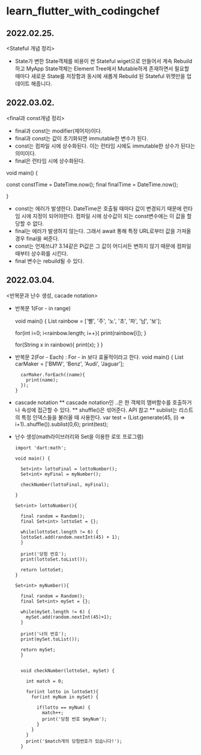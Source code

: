 # learn_flutter_with_codingchef

## 2022.02.25.  
<Stateful 개념 정리> 
* State가 변한 State객체를 비용이 싼 Stateful wiget으로 만들어서 계속 Rebuild하고 MyApp State객체는 Element Tree에서 Mutable하게 존재하면서 필요할 때마다 새로운 State를 저장함과 동시에 새롭게 Rebuild 된 Stateful 위젯만을 업데이트 해줍니다.

## 2022.03.02.
<final과 const개념 정리> 
* final과 const는 modifier(제어자)이다.
* final과 const는 값이 초기화되면 immutable한 변수가 된다.
* const는 컴파일 시에 상수화된다. 이는 런타임 시에도 immutable한 상수가 된다는 의미이다.
* final은 런타임 시에 상수화된다.

void main() {
  
  const constTime = DateTime.now();
  final finalTime = DateTime.now();
  
}
* const는 에러가 발생한다. DateTime은 호출될 때마다 값이 변경되기 때문에 런타임 시에 지정이 되어야한다. 컴파일 시에 상수값이 되는 const변수에는 이 값을 할당할 수 없다.
* final는 에러가 발생하지 않는다. 그래서 await 통해 특정 URL로부터 값을 가져올 경우 final을 써준다.
* const는 언제쓰냐? 3.14같은 Pi값은 그 값이 어디서든 변하지 않기 때문에 컴파일 때부터 상수화를 시킨다.
* final 변수는 rebuild될 수 있다.


## 2022.03.04.
<반복문과 난수 생성, cacade notation> 
* 반복문 1(For - in range)

    void main() {
    List<String> rainbow = ['빨', '주', '노', '초', '파', '남', '보'];

    for(int i=0; i<rainbow.length; i++){
      print(rainbow[i]);
    }

    for(String x in rainbow){
      print(x);
    }
    }

  
                                 
* 반복문 2(For - Each) : For - in 보다 효율적이라고 한다.
      void main() {
        List<String> carMaker = ['BMW', 'Benz', 'Audi', 'Jaguar'];

        carMaker.forEach((name){
          print(name);
        });                             
      }
  
*  cascade notation
   ** cascade notation인 ..은 한 객체의 맴버함수를 호출하거나 속성에 접근할 수 있다.
   ** shuffle()은 섞어준다. API 참고
   ** sublist는 리스트의 특정 인덱스들을 불러올 때 사용한다.
   var test = (List<int>.generate(45, (i) => i+1)..shuffle()).sublist(0,6);
   print(test);
  
* 난수 생성(math라이브러리와 Set을 이용한 로또 프로그램) 
  
      import 'dart:math';

      void main() {

        Set<int> lottoFinal = lottoNumber();
        Set<int> myFinal = myNumber();

        checkNumber(lottoFinal, myFinal);

      }

      Set<int> lottoNumber(){

        final random = Random();
        final Set<int> lottoSet = {};

        while(lottoSet.length != 6) {
        lottoSet.add(random.nextInt(45) + 1);
        }

        print('당첨 번호');
        print(lottoSet.toList());

        return lottoSet;
      }

      Set<int> myNumber(){

        final random = Random();
        final Set<int> mySet = {};

        while(mySet.length != 6) {
          mySet.add(random.nextInt(45)+1);
        }

        print('나의 번호');
        print(mySet.toList());

        return mySet;
        }

  
        void checkNumber(lottoSet, mySet) {

          int match = 0;

          for(int lotto in lottoSet){
            for(int myNum in mySet) {

              if(lotto == myNum) {
                match++;
                print('당첨 번호 $myNum');
              }
            }
          }
          print('$match개의 당첨번호가 있습니다!'); 
        }

  



